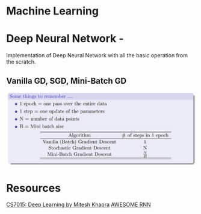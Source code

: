 # Machine Learning 

# **Deep Neural Network** - 
Implementation of Deep Neural Network with all the basic operation from the scratch.

## Vanilla GD, SGD, Mini-Batch GD
![batch_stochastic_mini](https://raw.githubusercontent.com/rokmr/Machine-Learning/firstBranch/images/batch_stochastic_mini.jpeg)
  

# Resources
[CS7015: Deep Learning by Mitesh Khapra](http://cse.iitm.ac.in/~miteshk/CS7015_2018.html)
[AWESOME RNN](https://github.com/kjw0612/awesome-rnn)


